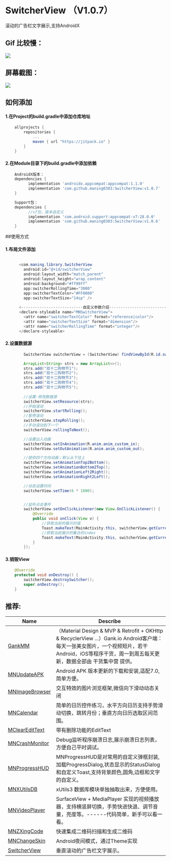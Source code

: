 # SwitcherView （V1.0.7）
滚动的广告栏文字展示,支持AndroidX

## Gif 比较慢：
![](https://github.com/maning0303/SwitcherView/raw/master/screenshot/mn_switchview_01.gif)

## 屏幕截图：
![](https://github.com/maning0303/SwitcherView/raw/master/screenshot/mn_switchview_02.png)

## 如何添加

#### 1.在Project的build.gradle中添加仓库地址

``` gradle
	allprojects {
		repositories {
			...
			maven { url "https://jitpack.io" }
		}
	}
```

#### 2.在Module目录下的build.gradle中添加依赖
``` gradle
    AndroidX版本：
	dependencies {
	      implementation 'androidx.appcompat:appcompat:1.1.0'
	      implementation 'com.github.maning0303:SwitcherView:v1.0.7'
	}

	Support包：
	dependencies {
	      //v7包，版本自定义
	      implementation 'com.android.support:appcompat-v7:28.0.0'
	      implementation 'com.github.maning0303:SwitcherView:v1.0.6'
	}
```

##使用方式
#### 1.布局文件添加
``` java

      <com.maning.library.SwitcherView
        android:id="@+id/switcherView"
        android:layout_width="match_parent"
        android:layout_height="wrap_content"
        android:background="#ff99ff"
        app:switcherRollingTime="3000"
        app:switcherTextColor="#FF0000"
        app:switcherTextSize="14sp" />
          
      <---------------------------自定义参数介绍-------------------------------->
      <declare-styleable name="MNSwitcherView">
        <attr name="switcherTextColor" format="reference|color"/>       //文字的颜色
        <attr name="switcherTextSize" format="dimension"/>              //文字的大小
        <attr name="switcherRollingTime" format="integer"/>             //文字滚动的时间间隔
      </declare-styleable>
```
   
#### 2.设置数据源
``` java
        SwitcherView switcherView = (SwitcherView) findViewById(R.id.switcherView);

        ArrayList<String> strs = new ArrayList<>();
        strs.add("双十二购物节1");
        strs.add("双十二购物节2");
        strs.add("双十二购物节3");
        strs.add("双十二购物节4");
        strs.add("双十二购物节5");
        
        //设置-修改数据源
        switcherView.setResource(strs);
        //开始滚动
        switcherView.startRolling();
        //暂停滚动
        switcherView.stopRolling();
        //手动滚动到下一个
        switcherView.rollingToNext();

        //设置出入动画
        switcherView.setInAnimation(R.anim.anim_custom_in);
        switcherView.setOutAnimation(R.anim.anim_custom_out);

        //提供四个方向动画；默认从下往上
        switcherView.setAnimationTop2Bottom();
        switcherView.setAnimationBottom2Top();
        switcherView.setAnimationLeft2Right();
        switcherView.setAnimationRight2Left();

        //动态设置时间
        switcherView.setTime(6 * 1000);


        //监听点击事件
        switcherView.setOnClickListener(new View.OnClickListener() {
            @Override
            public void onClick(View v) {
            	//获取当前的展示的值
                Toast.makeText(MainActivity.this, switcherView.getCurrentItem(), Toast.LENGTH_SHORT).show();
                //获取当前展示的集合的index
                Toast.makeText(MainActivity.this, switcherView.getCurrentItem(), Toast.LENGTH_SHORT).show();
            }
        });
```

#### 3.销毁View
``` java
    @Override
    protected void onDestroy() {
        switcherView.destroySwitcher();
        super.onDestroy();
    }
```

## 推荐:
Name | Describe |
--- | --- |
[GankMM](https://github.com/maning0303/GankMM) | （Material Design & MVP & Retrofit + OKHttp & RecyclerView ...）Gank.io Android客户端：每天一张美女图片，一个视频短片，若干Android，iOS等程序干货，周一到周五每天更新，数据全部由 干货集中营 提供。 |
[MNUpdateAPK](https://github.com/maning0303/MNUpdateAPK) | Android APK 版本更新的下载和安装,适配7.0,简单方便。 |
[MNImageBrowser](https://github.com/maning0303/MNImageBrowser) | 交互特效的图片浏览框架,微信向下滑动动态关闭 |
[MNCalendar](https://github.com/maning0303/MNCalendar) | 简单的日历控件练习，水平方向日历支持手势滑动切换，跳转月份；垂直方向日历选取区间范围。 |
[MClearEditText](https://github.com/maning0303/MClearEditText) | 带有删除功能的EditText |
[MNCrashMonitor](https://github.com/maning0303/MNCrashMonitor) | Debug监听程序崩溃日志,展示崩溃日志列表，方便自己平时调试。 |
[MNProgressHUD](https://github.com/maning0303/MNProgressHUD) | MNProgressHUD是对常用的自定义弹框封装,加载ProgressDialog,状态显示的StatusDialog和自定义Toast,支持背景颜色,圆角,边框和文字的自定义。 |
[MNXUtilsDB](https://github.com/maning0303/MNXUtilsDB) | xUtils3 数据库模块单独抽取出来，方便使用。 |
[MNVideoPlayer](https://github.com/maning0303/MNVideoPlayer) | SurfaceView + MediaPlayer 实现的视频播放器，支持横竖屏切换，手势快进快退、调节音量，亮度等。------代码简单，新手可以看一看。 |
[MNZXingCode](https://github.com/maning0303/MNZXingCode) | 快速集成二维码扫描和生成二维码 |
[MNChangeSkin](https://github.com/maning0303/MNChangeSkin) | Android夜间模式，通过Theme实现 |
[SwitcherView](https://github.com/maning0303/SwitcherView) | 垂直滚动的广告栏文字展示。 |
